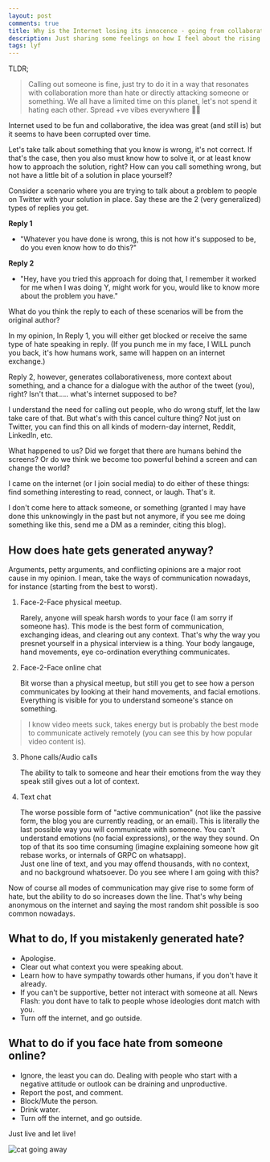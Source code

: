 ```yaml
---
layout: post
comments: true
title: Why is the Internet losing its innocence - going from collaboration to hate?
description: Just sharing some feelings on how I feel about the rising hate culture on the internet
tags: lyf
---
```



TLDR;
> Calling out someone is fine, just try to do it in a way that resonates with collaboration more than hate or directly attacking someone or something. We all have a limited time on this planet, let's not spend it hating each other. Spread +ve vibes everywhere 🙌🏽

Internet used to be fun and collaborative, the idea was great (and still is) but it seems to have been corrupted over time.

Let's take talk about something that you know is wrong, it's not correct. If that's the case, then you also must know how to solve it, or at least know how to approach the solution, right?
How can you call something wrong, but not have a little bit of a solution in place yourself?

Consider a scenario where you are trying to talk about a problem to people on Twitter with your solution in place.
Say these are the 2 (very generalized) types of replies you get.

**Reply 1**

- "Whatever you have done is wrong, this is not how it's supposed to be, do you even know how to do this?"

**Reply 2**

- "Hey, have you tried this approach for doing that, I remember it worked for me when I was doing Y, might work for you, would like to know more about the problem you have."

What do you think the reply to each of these scenarios will be from the original author?

In my opinion, In Reply 1, you will either get blocked or receive the same type of hate speaking in reply.
(If you punch me in my face, I WILL punch you back, it's how humans work, same will happen on an internet exchange.)

Reply 2, however, generates collaborativeness, more context about something, and a chance for a dialogue with the author of the tweet (you), right? Isn't that..... what's internet supposed to be?

I understand the need for calling out people, who do wrong stuff, let the law take care of that. But what's with this cancel culture thing?
Not just on Twitter, you can find this on all kinds of modern-day internet, Reddit, LinkedIn, etc.

What happened to us? Did we forget that there are humans behind the screens? Or do we think we become too powerful behind a screen and can change the world?

I came on the internet (or I join social media) to do either of these things: find something interesting to read, connect, or laugh. That's it.

I don't come here to attack someone, or something (granted I may have done this unknowingly in the past but not anymore, if you see me doing something like this, send me a DM as a reminder, citing this blog).

## How does hate gets generated anyway?

Arguments, petty arguments, and conflicting opinions are a major root cause in my opinion. I mean, take the ways of communication nowadays, for instance (starting from the best to worst).

1. Face-2-Face physical meetup.

   Rarely, anyone will speak harsh words to your face (I am sorry if someone has). This mode is the best form of communication, exchanging ideas, and clearing out any context. That's why the way you presnet yourself in a physical interview is a thing.
   Your body langauge, hand movements, eye co-ordination everything communicates.
2. Face-2-Face online chat

   Bit worse than a physical meetup, but still you get to see how a person communicates by looking at their hand movements, and facial emotions. Everything is visible for you to understand someone's stance on something.
  > I know video meets suck, takes energy but is probably the best mode to communicate actively remotely (you can see this by how popular video content is).
3. Phone calls/Audio calls

   The ability to talk to someone and hear their emotions from the way they speak still gives out a lot of context.
4. Text chat

   The worse possible form of "active communication" (not like the passive form, the blog you are currently reading, or an email). This is literally the last possible way you will communicate with someone. You can't understand emotions (no facial expressions), or the way they sound. On top of that its soo time consuming (imagine explaining someone how git rebase works, or internals of GRPC on whatsapp).<br>
   Just one line of text, and you may offend thousands, with no context, and no background whatsoever. Do you see where I am going with this?

Now of course all modes of communication may give rise to some form of hate, but the ability to do so increases down the line. That's why being anonymous on the internet and saying the most random shit possible is soo common nowadays.

## What to do, If you mistakenly generated hate?

- Apologise.
- Clear out what context you were speaking about.
- Learn how to have sympathy towards other humans, if you don't have it already.
- If you can't be supportive, better not interact with someone at all. News Flash: you dont have to talk to people whose ideologies dont match with you.
- Turn off the internet, and go outside.

## What to do if you face hate from someone online?

- Ignore, the least you can do. Dealing with people who start with a negative attitude or outlook can be draining and unproductive.
- Report the post, and comment.
- Block/Mute the person.
- Drink water.
- Turn off the internet, and go outside.

Just live and let live!

![cat going away](https://media.giphy.com/media/iPiUxztIL4Sl2/giphy.gif)
